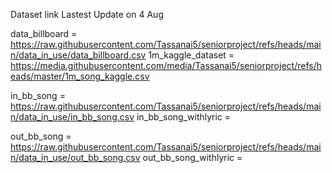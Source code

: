 Dataset link Lastest Update on 4 Aug

data_billboard = https://raw.githubusercontent.com/Tassanai5/seniorproject/refs/heads/main/data_in_use/data_billboard.csv
1m_kaggle_dataset = https://media.githubusercontent.com/media/Tassanai5/seniorproject/refs/heads/master/1m_song_kaggle.csv

in_bb_song = https://raw.githubusercontent.com/Tassanai5/seniorproject/refs/heads/main/data_in_use/in_bb_song.csv
in_bb_song_withlyric = 

out_bb_song = https://raw.githubusercontent.com/Tassanai5/seniorproject/refs/heads/main/data_in_use/out_bb_song.csv
out_bb_song_withlyric = 
